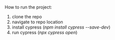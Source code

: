 
How to run the project:
1. clone the repo
2. navigate to repo location
3. install cypress (_npm install cypress --save-dev_)
4. run cypress (_npx cypress open_)
